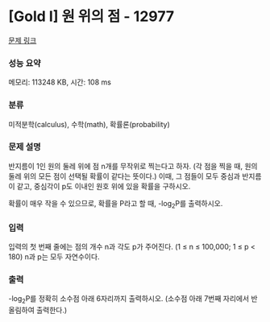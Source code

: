 # [Gold I] 원 위의 점 - 12977 

[문제 링크](https://www.acmicpc.net/problem/12977) 

### 성능 요약

메모리: 113248 KB, 시간: 108 ms

### 분류

미적분학(calculus), 수학(math), 확률론(probability)

### 문제 설명

<p>반지름이 1인 원의 둘레 위에 점 n개를 무작위로 찍는다고 하자. (각 점을 찍을 때, 원의 둘레 위의 모든 점이 선택될 확률이 같다는 뜻이다.) 이때, 그 점들이 모두 중심과 반지름이 같고, 중심각이 p도 이내인 원호 위에 있을 확률을 구하시오.</p>

<p>확률이 매우 작을 수 있으므로, 확률을 P라고 할 때, -log<sub>2</sub>P를 출력하시오.</p>

### 입력 

 <p>입력의 첫 번째 줄에는 점의 개수 n과 각도 p가 주어진다. (1 ≤ n ≤ 100,000; 1 ≤ p < 180) n과 p는 모두 자연수이다.</p>

### 출력 

 <p>-log<sub>2</sub>P를 정확히 소수점 아래 6자리까지 출력하시오. (소수점 아래 7번째 자리에서 반올림하여 출력한다.)</p>

